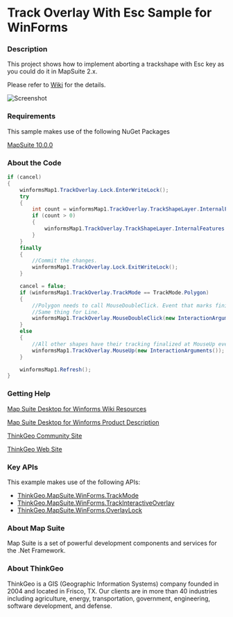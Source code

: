 # Track Overlay With Esc Sample for WinForms

### Description
This project shows how to implement aborting a trackshape with Esc key as you could do it in MapSuite 2.x.

Please refer to [Wiki](http://wiki.thinkgeo.com/wiki/map_suite_desktop_for_winforms) for the details.

![Screenshot](https://gitlab.com/thinkgeo/public/thinkgeo-desktop-maps/-/raw/support/v10/samples/winforms/TrackOverlayWithEsc/ScreenShot.png)

### Requirements
This sample makes use of the following NuGet Packages

[MapSuite 10.0.0](https://www.nuget.org/packages?q=ThinkGeo)

### About the Code
```csharp
if (cancel)
{
    winformsMap1.TrackOverlay.Lock.EnterWriteLock();
    try
    {
        int count = winformsMap1.TrackOverlay.TrackShapeLayer.InternalFeatures.Count;
        if (count > 0)
        {
            winformsMap1.TrackOverlay.TrackShapeLayer.InternalFeatures.Remove("InTrackingFeature");
        }
    }
    finally
    {
        //Commit the changes.
        winformsMap1.TrackOverlay.Lock.ExitWriteLock();
    }

    cancel = false;
    if (winformsMap1.TrackOverlay.TrackMode == TrackMode.Polygon)
    {
        //Polygon needs to call MouseDoubleClick. Event that marks finishing tracking a Polygon. 
        //Same thing for Line.
        winformsMap1.TrackOverlay.MouseDoubleClick(new InteractionArguments());
    }
    else
    {
        //All other shapes have their tracking finalized at MouseUp event.
        winformsMap1.TrackOverlay.MouseUp(new InteractionArguments());
    }

    winformsMap1.Refresh();
}
```
### Getting Help

[Map Suite Desktop for Winforms Wiki Resources](http://wiki.thinkgeo.com/wiki/map_suite_desktop_for_winforms)

[Map Suite Desktop for Winforms Product Description](https://thinkgeo.com/ui-controls#desktop-platforms)

[ThinkGeo Community Site](http://community.thinkgeo.com/)

[ThinkGeo Web Site](http://www.thinkgeo.com)

### Key APIs
This example makes use of the following APIs:

- [ThinkGeo.MapSuite.WinForms.TrackMode](http://wiki.thinkgeo.com/wiki/api/thinkgeo.mapsuite.winforms.trackmode)
- [ThinkGeo.MapSuite.WinForms.TrackInteractiveOverlay](http://wiki.thinkgeo.com/wiki/api/thinkgeo.mapsuite.winforms.trackinteractiveoverlay)
- [ThinkGeo.MapSuite.WinForms.OverlayLock](http://wiki.thinkgeo.com/wiki/api/thinkgeo.mapsuite.winforms.overlaylock)

### About Map Suite
Map Suite is a set of powerful development components and services for the .Net Framework.

### About ThinkGeo
ThinkGeo is a GIS (Geographic Information Systems) company founded in 2004 and located in Frisco, TX. Our clients are in more than 40 industries including agriculture, energy, transportation, government, engineering, software development, and defense.

